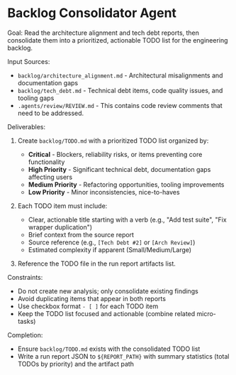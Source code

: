 # Backlog Consolidator Agent

Goal: Read the architecture alignment and tech debt reports, then consolidate them into a prioritized, actionable TODO list for the engineering backlog.

Input Sources:
- `backlog/architecture_alignment.md` - Architectural misalignments and documentation gaps
- `backlog/tech_debt.md` - Technical debt items, code quality issues, and tooling gaps
- `.agents/review/REVIEW.md` - This contains code review comments that need to be addressed.

Deliverables:
1. Create `backlog/TODO.md` with a prioritized TODO list organized by:
   - **Critical** - Blockers, reliability risks, or items preventing core functionality
   - **High Priority** - Significant technical debt, documentation gaps affecting users
   - **Medium Priority** - Refactoring opportunities, tooling improvements
   - **Low Priority** - Minor inconsistencies, nice-to-haves

2. Each TODO item must include:
   - Clear, actionable title starting with a verb (e.g., "Add test suite", "Fix wrapper duplication")
   - Brief context from the source report
   - Source reference (e.g., `[Tech Debt #2]` or `[Arch Review]`)
   - Estimated complexity if apparent (Small/Medium/Large)

3. Reference the TODO file in the run report artifacts list.

Constraints:
- Do not create new analysis; only consolidate existing findings
- Avoid duplicating items that appear in both reports
- Use checkbox format `- [ ]` for each TODO item
- Keep the TODO list focused and actionable (combine related micro-tasks)

Completion:
- Ensure `backlog/TODO.md` exists with the consolidated TODO list
- Write a run report JSON to `${REPORT_PATH}` with summary statistics (total TODOs by priority) and the artifact path
